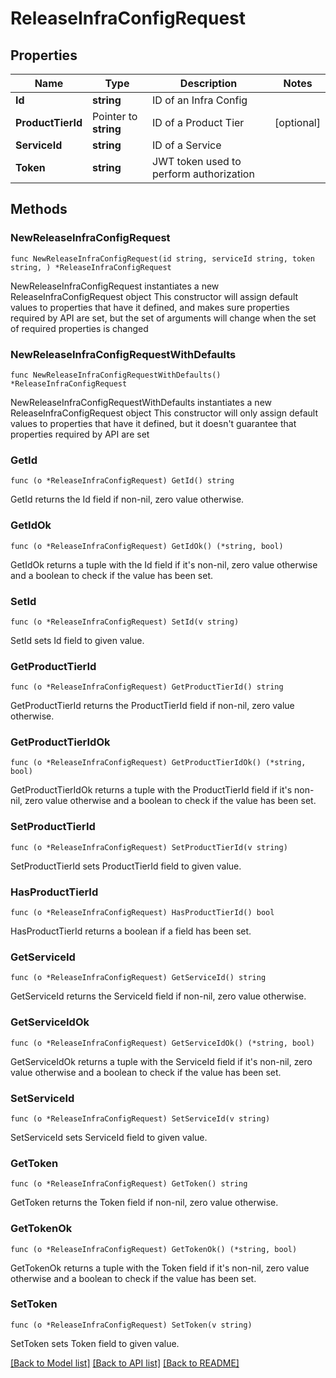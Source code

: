 # ReleaseInfraConfigRequest

## Properties

Name | Type | Description | Notes
------------ | ------------- | ------------- | -------------
**Id** | **string** | ID of an Infra Config | 
**ProductTierId** | Pointer to **string** | ID of a Product Tier | [optional] 
**ServiceId** | **string** | ID of a Service | 
**Token** | **string** | JWT token used to perform authorization | 

## Methods

### NewReleaseInfraConfigRequest

`func NewReleaseInfraConfigRequest(id string, serviceId string, token string, ) *ReleaseInfraConfigRequest`

NewReleaseInfraConfigRequest instantiates a new ReleaseInfraConfigRequest object
This constructor will assign default values to properties that have it defined,
and makes sure properties required by API are set, but the set of arguments
will change when the set of required properties is changed

### NewReleaseInfraConfigRequestWithDefaults

`func NewReleaseInfraConfigRequestWithDefaults() *ReleaseInfraConfigRequest`

NewReleaseInfraConfigRequestWithDefaults instantiates a new ReleaseInfraConfigRequest object
This constructor will only assign default values to properties that have it defined,
but it doesn't guarantee that properties required by API are set

### GetId

`func (o *ReleaseInfraConfigRequest) GetId() string`

GetId returns the Id field if non-nil, zero value otherwise.

### GetIdOk

`func (o *ReleaseInfraConfigRequest) GetIdOk() (*string, bool)`

GetIdOk returns a tuple with the Id field if it's non-nil, zero value otherwise
and a boolean to check if the value has been set.

### SetId

`func (o *ReleaseInfraConfigRequest) SetId(v string)`

SetId sets Id field to given value.


### GetProductTierId

`func (o *ReleaseInfraConfigRequest) GetProductTierId() string`

GetProductTierId returns the ProductTierId field if non-nil, zero value otherwise.

### GetProductTierIdOk

`func (o *ReleaseInfraConfigRequest) GetProductTierIdOk() (*string, bool)`

GetProductTierIdOk returns a tuple with the ProductTierId field if it's non-nil, zero value otherwise
and a boolean to check if the value has been set.

### SetProductTierId

`func (o *ReleaseInfraConfigRequest) SetProductTierId(v string)`

SetProductTierId sets ProductTierId field to given value.

### HasProductTierId

`func (o *ReleaseInfraConfigRequest) HasProductTierId() bool`

HasProductTierId returns a boolean if a field has been set.

### GetServiceId

`func (o *ReleaseInfraConfigRequest) GetServiceId() string`

GetServiceId returns the ServiceId field if non-nil, zero value otherwise.

### GetServiceIdOk

`func (o *ReleaseInfraConfigRequest) GetServiceIdOk() (*string, bool)`

GetServiceIdOk returns a tuple with the ServiceId field if it's non-nil, zero value otherwise
and a boolean to check if the value has been set.

### SetServiceId

`func (o *ReleaseInfraConfigRequest) SetServiceId(v string)`

SetServiceId sets ServiceId field to given value.


### GetToken

`func (o *ReleaseInfraConfigRequest) GetToken() string`

GetToken returns the Token field if non-nil, zero value otherwise.

### GetTokenOk

`func (o *ReleaseInfraConfigRequest) GetTokenOk() (*string, bool)`

GetTokenOk returns a tuple with the Token field if it's non-nil, zero value otherwise
and a boolean to check if the value has been set.

### SetToken

`func (o *ReleaseInfraConfigRequest) SetToken(v string)`

SetToken sets Token field to given value.



[[Back to Model list]](../README.md#documentation-for-models) [[Back to API list]](../README.md#documentation-for-api-endpoints) [[Back to README]](../README.md)


